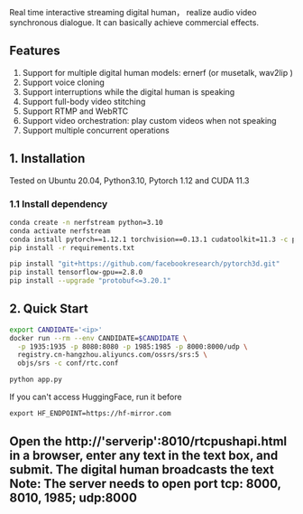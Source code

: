 Real time interactive streaming digital human， realize audio video synchronous dialogue. It can basically achieve commercial effects.  


## Features
1. Support for multiple digital human models: ernerf (or musetalk, wav2lip )  
2. Support voice cloning  
3. Support interruptions while the digital human is speaking  
4. Support full-body video stitching  
5. Support RTMP and WebRTC  
6. Support video orchestration: play custom videos when not speaking  
7. Support multiple concurrent operations

## 1. Installation

Tested on Ubuntu 20.04, Python3.10, Pytorch 1.12 and CUDA 11.3

### 1.1 Install dependency
```bash
conda create -n nerfstream python=3.10
conda activate nerfstream
conda install pytorch==1.12.1 torchvision==0.13.1 cudatoolkit=11.3 -c pytorch
pip install -r requirements.txt

pip install "git+https://github.com/facebookresearch/pytorch3d.git"
pip install tensorflow-gpu==2.8.0
pip install --upgrade "protobuf<=3.20.1"
```
## 2. Quick Start

```bash
export CANDIDATE='<ip>'  
docker run --rm --env CANDIDATE=$CANDIDATE \
  -p 1935:1935 -p 8080:8080 -p 1985:1985 -p 8000:8000/udp \
  registry.cn-hangzhou.aliyuncs.com/ossrs/srs:5 \
  objs/srs -c conf/rtc.conf
```

```python
python app.py
```

If you can't access HuggingFace, run it before
```
export HF_ENDPOINT=https://hf-mirror.com
```

Open the http://'serverip':8010/rtcpushapi.html in a browser, enter any text in the text box, and submit. The digital human broadcasts the text  
Note: The server needs to open port tcp: 8000, 8010, 1985; udp:8000
---
